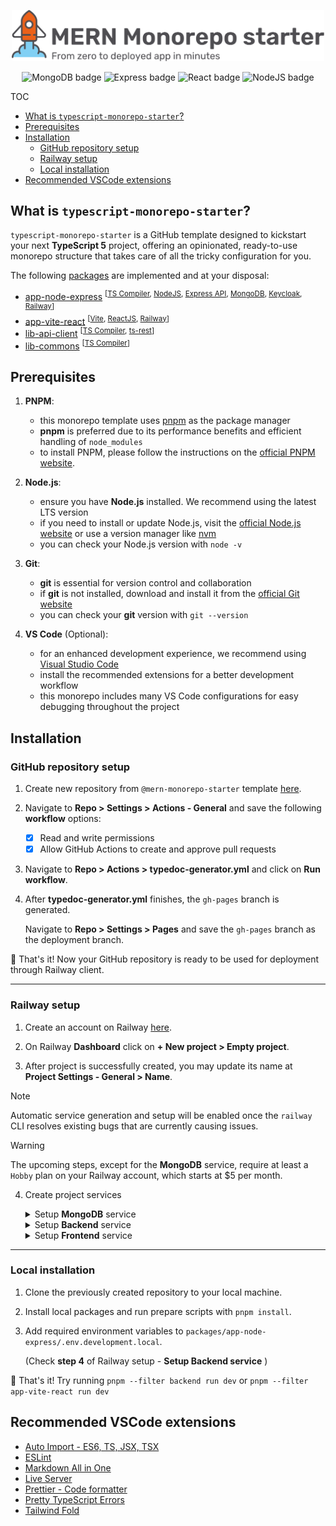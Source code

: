 <p align="center">
  <picture>
    <source media="(prefers-color-scheme: dark)" srcset="https://github.com/brunotot/mern-monorepo-starter/blob/main/assets/img/logo-dark.svg?raw=true">
    <img width="500px" alt="MERN Monorepo starter banner" src="https://github.com/brunotot/mern-monorepo-starter/blob/main/assets/img/logo-light.svg?raw=true">
  </picture>
</p>

<p align="center">
  <img alt="MongoDB badge" src="https://img.shields.io/badge/MongoDB-20232A?style=for-the-badge&logo=mongodb&logoColor=02ED64">
  <img alt="Express badge" src="https://img.shields.io/badge/Express-404D59?style=for-the-badge&logo=express">
  <img alt="React badge" src="https://img.shields.io/badge/React-20232A?style=for-the-badge&logo=react&logoColor=61DAFB">
  <img alt="NodeJS badge" src="https://img.shields.io/badge/Node-404D59?style=for-the-badge&logo=Node.js&logoColor=43853D">
</p>

TOC

- [What is `typescript-monorepo-starter`?](#what-is-typescript-monorepo-starter)
- [Prerequisites](#prerequisites)
- [Installation](#installation)
  - [GitHub repository setup](#github-repository-setup)
  - [Railway setup](#railway-setup)
  - [Local installation](#local-installation)
- [Recommended VSCode extensions](#recommended-vscode-extensions)

## What is `typescript-monorepo-starter`?

`typescript-monorepo-starter` is a GitHub template designed to kickstart your next **TypeScript 5** project, offering an opinionated, ready-to-use monorepo structure that takes care of all the tricky configuration for you.

The following [packages](https://github.com/brunotot/typescript-monorepo-starter/tree/main/packages) are implemented and at your disposal:

- [app-node-express](https://expressjs.com/) <sup>[[TS Compiler](https://www.typescriptlang.org/), [NodeJS](https://nodejs.org/en/about), [Express API](https://expressjs.com/en/starter/hello-world.html), [MongoDB](https://www.mongodb.com/company/what-is-mongodb), [Keycloak](https://www.keycloak.org/), [Railway](https://railway.app/)]</sup>
- [app-vite-react](https://reactjs.org/) <sup>[[Vite](https://vitejs.dev/guide/why.html), [ReactJS](https://react.dev/), [Railway](https://railway.app/)]</sup>
- [lib-api-client](https://www.typescriptlang.org/) <sup>[[TS Compiler](https://www.typescriptlang.org/), [ts-rest](https://ts-rest.com/)]</sup>
- [lib-commons](https://www.typescriptlang.org/) <sup>[[TS Compiler](https://www.typescriptlang.org/)]</sup>

## Prerequisites

1. **PNPM**:

   - this monorepo template uses [pnpm](https://pnpm.io/) as the package manager
   - **pnpm** is preferred due to its performance benefits and efficient handling of `node_modules`
   - to install PNPM, please follow the instructions on the [official PNPM website](https://pnpm.io/installation).

2. **Node.js**:

   - ensure you have **Node.js** installed. We recommend using the latest LTS version
   - if you need to install or update Node.js, visit the [official Node.js website](https://nodejs.org/) or use a version manager like [nvm](https://github.com/nvm-sh/nvm)
   - you can check your Node.js version with `node -v`

3. **Git**:

   - **git** is essential for version control and collaboration
   - if **git** is not installed, download and install it from the [official Git website](https://git-scm.com/)
   - you can check your **git** version with `git --version`

4. **VS Code** (Optional):
   - for an enhanced development experience, we recommend using [Visual Studio Code](https://code.visualstudio.com/)
   - install the recommended extensions for a better development workflow
   - this monorepo includes many VS Code configurations for easy debugging throughout the project

## Installation

### GitHub repository setup

1. Create new repository from `@mern-monorepo-starter` template [here](https://github.com/new?template_name=mern-monorepo-starter&template_owner=brunotot).

2. Navigate to **Repo > Settings > Actions - General** and save the following **workflow** options:

   - [x] Read and write permissions
   - [x] Allow GitHub Actions to create and approve pull requests

3. Navigate to **Repo > Actions > typedoc-generator.yml** and click on **Run workflow**.

4. After **typedoc-generator.yml** finishes, the `gh-pages` branch is generated.

   Navigate to **Repo > Settings > Pages** and save the `gh-pages` branch as the deployment branch.

🚀 That's it! Now your GitHub repository is ready to be used for deployment through Railway client.

---

### Railway setup

1. Create an account on Railway [here](https://railway.app/login).

2. On Railway **Dashboard** click on **+ New project > Empty project**.

3. After project is successfully created, you may update its name at **Project Settings - General > Name**.

<!--2. Install `@railway/cli` if you don't have it already

   ```sh
   npm i -g @railway/cli
   ```

3. Now you have access to the **railway** command. See [Railway CLI documentation](https://docs.railway.app/reference/cli-api)

   ```sh
   railway --help
   ```

4. Login to Railway CLI

   ```sh
   railway login
   ```

5. Create a new Railway project

   ```sh
   railway init
   ```-->

> [!NOTE]
> Automatic service generation and setup will be enabled once the `railway` CLI resolves existing bugs that are currently causing issues.

> [!WARNING]
> The upcoming steps, except for the **MongoDB** service, require at least a `Hobby` plan on your Railway account, which starts at $5 per month.

4. Create project services

   <details>

      <summary>Setup <b>MongoDB</b> service</summary>

   - Create MongoDB service by clicking on **New > Database > Add MongoDB**
   - Under **MongoDB Service > Data** create `test` database
   - Under **MongoDB Service > Data** create `production` database
   - Under **MongoDB Service > Data** create `development` database
   - Under **MongoDB Service > Variables** section, find and store the value of `MONGO_URL` locally

   </details>

   <details>

      <summary>Setup <b>Backend</b> service</summary>

   - Create Backend service by clicking on **New > GitHub Repo**
   - Connect your repository to your Railway project
   - Edit service name to `Backend`
   - Under **Backend > Settings > Build** set `pnpm --filter backend run build` as the build command
   - Under **Backend > Settings > Deploy** set `pnpm --filter backend run start` as the deploy command
   - Add the following environment variables:
     - **MONGO_URL** = {the connection string copied from `setup MongoDB service` section}
     - **MONGO_DATABASE** = production
     - **ACCESS_TOKEN_SECRET** = accessTokenSecret
     - **REFRESH_TOKEN_SECRET** = refreshTokenSecret
   - That's it! You can now hit the **Deploy** button
   - Optionally you can generate a custom domain name on **Backend > Settings > Networking > Generate Domain**

   </details>

   <details>

      <summary>Setup <b>Frontend</b> service</summary>

   - Create Frontend service by clicking on **New > GitHub Repo**
   - Connect your repository to your Railway project
   - Edit service name to `Frontend`
   - Under **Frontend > Settings > Build** set `pnpm --filter app-vite-react run build` as the build command
   - Under **Frontend > Settings > Deploy** set `pnpm --filter app-vite-react run start` as the deploy command
   - That's it! You can now hit the **Deploy** button
   - Optionally you can generate a custom domain name on **Frontend > Settings > Networking > Generate Domain**

   </details>

---

### Local installation

1. Clone the previously created repository to your local machine.

2. Install local packages and run prepare scripts with `pnpm install`.

3. Add required environment variables to `packages/app-node-express/.env.development.local`.

   (Check **step 4** of Railway setup - **Setup Backend service** )

🚀 That's it! Try running `pnpm --filter backend run dev` or `pnpm --filter app-vite-react run dev`

## Recommended VSCode extensions

- [Auto Import - ES6, TS, JSX, TSX](https://marketplace.visualstudio.com/items?itemName=NuclleaR.vscode-extension-auto-import)
- [ESLint](https://marketplace.visualstudio.com/items?itemName=dbaeumer.vscode-eslint)
- [Markdown All in One](https://marketplace.visualstudio.com/items?itemName=yzhang.markdown-all-in-one)
- [Live Server](https://marketplace.visualstudio.com/items?itemName=ritwickdey.LiveServer)
- [Prettier - Code formatter](https://marketplace.visualstudio.com/items?itemName=esbenp.prettier-vscode)
- [Pretty TypeScript Errors](https://marketplace.visualstudio.com/items?itemName=yoavbls.pretty-ts-errors)
- [Tailwind Fold](https://marketplace.visualstudio.com/items?itemName=stivo.tailwind-fold)
